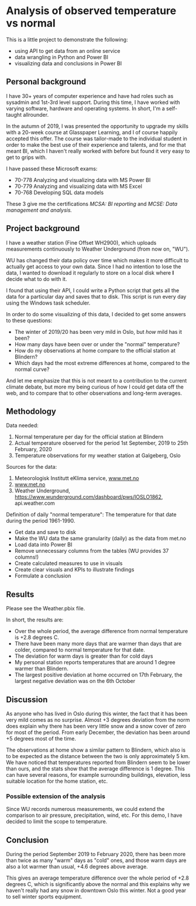 # Analysis of observed temperature vs normal

This is a little project to demonstrate the following:

- using API to get data from an online service
- data wrangling in Python and Power BI
- visualizing data and conclusions in Power BI


## Personal background

I have 30+ years of computer experience and have had roles such as sysadmin and 1st-3rd level support. During this time, I have worked with varying software, hardware and operating systems. In short, I'm a self-taught allrounder.

In the autumn of 2019, I was presented the opportunity to upgrade my skills with a 20-week course at Glasspaper Learning, and I of course happily accepted this offer. The course was tailor-made to the individual student in order to make the best use of their experience and talents, and for me that meant BI, which I haven't really worked with before but found it very easy to get to grips with.

I have passed these Microsoft exams:
- 70-778 Analyzing and visualizing data with MS Power BI
- 70-779 Analyzing and visualizing data with MS Excel
- 70-768 Developing SQL data models

These 3 give me the certifications *MCSA: BI reporting* and *MCSE: Data management and analysis.*


## Project background

I have a weather station (Fine Offset WH2900), which uploads measurements continuously to Weather Underground (from now on, "WU").

WU has changed their data policy over time which makes it more difficult to actually get access to your own data. Since I had no intention to lose the data, I wanted to download it regularly to store on a local disk where **I** decide what to do with it.

I found that using their API, I could write a Python script that gets all the data for a particular day and saves that to disk. This script is run every day using the Windows task scheduler.

In order to do some visualizing of this data, I decided to get some answers to these questions:

- The winter of 2019/20 has been very mild in Oslo, but _how_ mild has it been?
- How many days have been over or under the "normal" temperature?
- How do my observations at home compare to the official station at Blindern?
- Which days had the most extreme differences at home, compared to the normal curve?

And let me emphasize that this is not meant to a contribution to the current climate debate, but more my being curious of how I could get data off the web, and to compare that to other observations and long-term averages.


## Methodology

Data needed:
1. Normal temperature per day for the official station at Blindern
2. Actual temperature observed for the period 1st September, 2019 to 25th February, 2020
3. Temperature observations for my weather station at Galgeberg, Oslo

Sources for the data:
1. Meteorologisk Institutt eKlima service, www.met.no
2. www.met.no
3. Weather Underground, https://www.wunderground.com/dashboard/pws/IOSLO1862, api.weather.com

Definition of daily "normal temperature": The temperature for that date during the period 1961-1990.


- Get data and save to disk
- Make the WU data the same granularity (daily) as the data from met.no
- Load data into Power BI
- Remove unnecessary columns from the tables (WU provides 37 columns!)
- Create calculated measures to use in visuals
- Create clear visuals and KPIs to illustrate findings
- Formulate a conclusion


## Results

Please see the Weather.pbix file.

In short, the results are:
- Over the whole period, the average difference from normal temperature is +2.8 degrees C.
- There have been many more days that are warmer than days that are colder, compared to normal temperature for that date.
- The deviation for warm days is greater than for cold days
- My personal station reports temperatures that are around 1 degree warmer than Blindern.
- The largest positive deviation at home occurred on 17th February, the largest negative deviation was on the 6th October



## Discussion

As anyone who has lived in Oslo during this winter, the fact that it has been very mild comes as no surprise. Almost +3 degrees deviation from the norm does explain why there has been very little snow and a snow cover of zero for most of the period.
From early December, the deviation has been around +5 degrees most of the time.

The observations at home show a similar pattern to Blindern, which also is to be expected as the distance between the two is only approximately 5 km. We have noticed that temperatures reported from Blindern seem to be lower than ours, and the stats show that the average difference is 1 degree. This can have several reasons, for example surrounding buildings, elevation, less suitable location for the home station, etc.


### Possible extension of the analysis

Since WU records numerous measurements, we could extend the comparison to air pressure, precipitation, wind, etc.
For this demo, I have decided to limit the scope to temperature.


## Conclusion

During the period September 2019 to February 2020, there has been more than twice as many "warm" days as "cold" ones, and those warm days are also a lot warmer than usual, +4.6 degrees above average.

This gives an average temperature difference over the whole period of +2.8 degrees C, which is significantly above the normal and this explains why we haven't really had any snow in downtown Oslo this winter. Not a good year to sell winter sports equipment.










